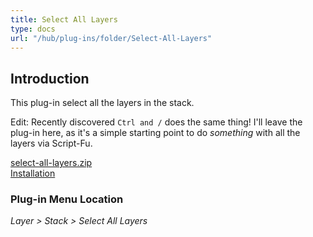 ```yaml
---
title: Select All Layers
type: docs
url: "/hub/plug-ins/folder/Select-All-Layers"
---
```


## Introduction

This plug-in select all the layers in the stack.

Edit: Recently discovered `Ctrl and /` does the same thing! I'll leave the plug-in here, as it's a simple starting point to do _something_ with all the layers via Script-Fu.

[select-all-layers.zip](../../../../downloads/select-all-layers.zip)  
[Installation](../#installation)  

### Plug-in Menu Location

_Layer > Stack > Select All Layers_
